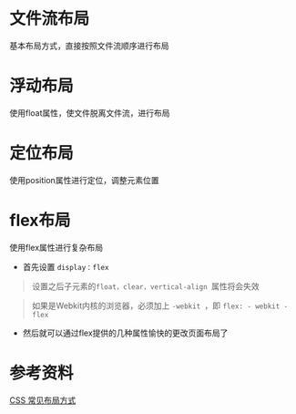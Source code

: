 # 文件流布局
基本布局方式，直接按照文件流顺序进行布局

# 浮动布局
使用float属性，使文件脱离文件流，进行布局

# 定位布局
使用position属性进行定位，调整元素位置

# flex布局
使用flex属性进行复杂布局
- 首先设置 ```display：flex```
> 设置之后子元素的```float，clear，vertical-align ```属性将会失效

> 如果是Webkit内核的浏览器，必须加上 ```-webkit ```，即 ```flex: - webkit -flex ```
- 然后就可以通过flex提供的几种属性愉快的更改页面布局了



# 参考资料
[CSS 常见布局方式](https://juejin.cn/post/6844903491891118087)